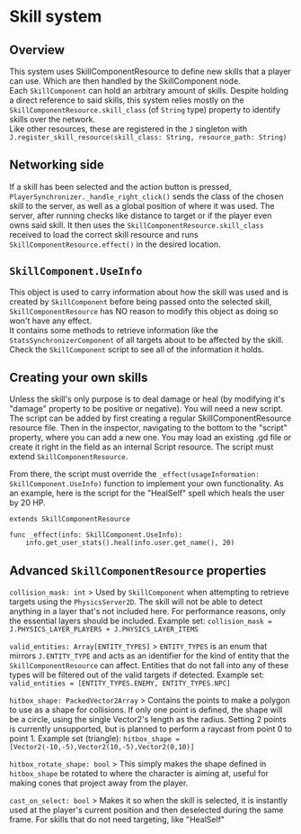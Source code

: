# Skill system

## Overview
This system uses SkillComponentResource to define new skills that a player can use. Which are then handled by the SkillComponent node.  
Each `SkillComponent` can hold an arbitrary amount of skills. Despite holding a direct reference to said skills, this system relies mostly on the `SkillComponentResource.skill_class` (of `String` type) property to identify skills over the network.     
Like other resources, these are registered in the `J` singleton with `J.register_skill_resource(skill_class: String, resource_path: String)`

## Networking side  
If a skill has been selected and the action button is pressed, `PlayerSynchronizer._handle_right_click()` sends the class of the chosen skill to the server, as well as a global position of where it was used. The server, after running checks like distance to target or if the player even owns said skill. It then uses the `SkillComponentResource.skill_class` received to load the correct skill resource and runs `SkillComponentResource.effect()` in the desired location.  

## `SkillComponent.UseInfo`  
This object is used to carry information about how the skill was used and is created by `SkillComponent` before being passed onto the selected skill, `SkillComponentResource` has NO reason to modify this object as doing so won't have any effect.   
It contains some methods to retrieve information like the `StatsSynchronizerComponent` of all targets about to be affected by the skill.  
Check the `SkillComponent` script to see all of the information it holds.

## Creating your own skills
Unless the skill's only purpose is to deal damage or heal (by modifying it's "damage" property to be positive or negative). You will need a new script.  
The script can be added by first creating a regular SkillComponentResource resource file. Then in the inspector, navigating to the bottom to the "script" property, where you can add a new one. You may load an existing .gd file or create it right in the field as an internal Script resource. The script must extend `SkillComponentResource`.  
  
From there, the script must override the `_effect(usageInformation: SkillComponent.UseInfo)` function to implement your own functionality. As an example, here is the script for the "HealSelf" spell which heals the user by 20 HP.

```
extends SkillComponentResource

func _effect(info: SkillComponent.UseInfo):
	info.get_user_stats().heal(info.user.get_name(), 20)
```


## Advanced `SkillComponentResource` properties  
`collision_mask: int` > Used by `SkillComponent` when attempting to retrieve targets using the `PhysicsServer2D`. The skill will not be able to detect anything in a layer that's not included here. For performance reasons, only the essential layers should be included. Example set: `collision_mask = J.PHYSICS_LAYER_PLAYERS + J.PHYSICS_LAYER_ITEMS`   

  `valid_entities: Array[ENTITY_TYPES]` > `ENTITY_TYPES` is an enum that mirrors `J.ENTITY_TYPE` and acts as an identifier for the kind of entity that the `SkillComponentResource` can affect. Entities that do not fall into any of these types will be filtered out of the valid targets if detected. Example set: `valid_entities = [ENTITY_TYPES.ENEMY, ENTITY_TYPES.NPC]`

`hitbox_shape: PackedVector2Array` > Contains the points to make a polygon to use as a shape for collisions. If only one point is defined, the shape will be a circle, using the single Vector2's length as the radius. Setting 2 points is currently unsupported, but is planned to perform a raycast from point 0 to point 1. Example set (triangle): `hitbox_shape = [Vector2(-10,-5),Vector2(10,-5),Vector2(0,10)]`  

`hitbox_rotate_shape: bool` > This simply makes the shape defined in `hitbox_shape` be rotated to where the character is aiming at, useful for making cones that project away from the player.   
  
`cast_on_select: bool` > Makes it so when the skill is selected, it is instantly used at the player's current position and then deselected during the same frame. For skills that do not need targeting, like "HealSelf"
